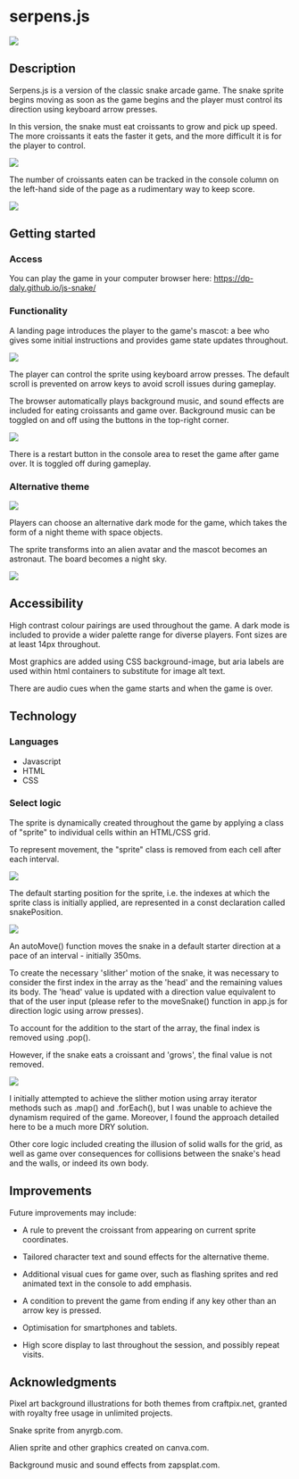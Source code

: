 # serpens.js

![](./README%20images/overview.png)

## Description

Serpens.js is a version of the classic snake arcade game. The snake sprite begins moving as soon as the game begins and the player must control its direction using keyboard arrow presses. 

In this version, the snake must eat croissants to grow and pick up speed. The more croissants it eats the faster it gets, and the more difficult it is for the player to control.

![](./README%20images/Screenshot%202024-05-09%20at%2016.17.52.png)

The number of croissants eaten can be tracked in the console column on the left-hand side of the page as a rudimentary way to keep score.

![](./README%20images/score.png)

## Getting started

### Access

You can play the game in your computer browser here: https://dp-daly.github.io/js-snake/

### Functionality

A landing page introduces the player to the game's mascot: a bee who gives some initial instructions and provides game state updates throughout.

![](./README%20images/Screenshot%202024-05-09%20at%2016.19.15.png)

The player can control the sprite using keyboard arrow presses. The default scroll is prevented on arrow keys to avoid scroll issues during gameplay.

The browser automatically plays background music, and sound effects are included for eating croissants and game over. Background music can be toggled on and off using the buttons in the top-right corner.

![](./README%20images/Screenshot%202024-05-09%20at%2016.28.53.png)

There is a restart button in the console area to reset the game after game over. It is toggled off during gameplay.

### Alternative theme

![](./README%20images/Screenshot%202024-05-09%20at%2016.29.10.png)

Players can choose an alternative dark mode for the game, which takes the form of a night theme with space objects. 

The sprite transforms into an alien avatar and the mascot becomes an astronaut. The board becomes a night sky.

![](./README%20images/Screenshot%202024-05-09%20at%2016.29.41.png)

## Accessibility

High contrast colour pairings are used throughout the game. A dark mode is included to provide a wider palette range for diverse players. Font sizes are at least 14px throughout.

Most graphics are added using CSS background-image, but aria labels are used within html containers to substitute for image alt text.

There are audio cues when the game starts and when the game is over.

## Technology

### Languages
- Javascript
- HTML
- CSS

### Select logic

The sprite is dynamically created throughout the game by applying a class of "sprite" to individual cells within an HTML/CSS grid.

To represent movement, the "sprite" class is removed from each cell after each interval. 

![](./README%20images/sprite-class-add-remove.png)

The default starting position for the sprite, i.e. the indexes at which the sprite class is initially applied, are represented in a const declaration called snakePosition. 

![](./README%20images/snakePosition%20const.png)

An autoMove() function moves the snake in a default starter direction at a pace of an interval - initially 350ms.

To create the necessary 'slither' motion of the snake, it was necessary to consider the first index in the array as the 'head' and the remaining values its body. The 'head' value is updated with a direction value equivalent to that of the user input (please refer to the moveSnake() function in app.js for direction logic using arrow presses).

To account for the addition to the start of the array, the final index is removed using .pop(). 

However, if the snake eats a croissant and 'grows', the final value is not removed. 

![](./README%20images/slither%20logic.png)

I initially attempted to achieve the slither motion using array iterator methods such as .map() and .forEach(), but I was unable to achieve the dynamism required of the game. Moreover, I found the approach detailed here to be a much more DRY solution.

Other core logic included creating the illusion of solid walls for the grid, as well as game over consequences for collisions between the snake's head and the walls, or indeed its own body.

## Improvements

Future improvements may include: 

* A rule to prevent the croissant from appearing on current sprite coordinates.

* Tailored character text and sound effects for the alternative theme.

* Additional visual cues for game over, such as flashing sprites and red animated text in the console to add emphasis.

* A condition to prevent the game from ending if any key other than an arrow key is pressed. 

* Optimisation for smartphones and tablets.

* High score display to last throughout the session, and possibly repeat visits.

## Acknowledgments

Pixel art background illustrations for both themes from craftpix.net, granted with royalty free usage in unlimited projects.

Snake sprite from anyrgb.com. 

Alien sprite and other graphics created on canva.com. 

Background music and sound effects from zapsplat.com.